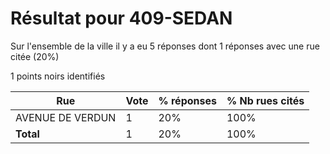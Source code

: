 # Résultat pour 409-SEDAN

Sur l'ensemble de la ville il y a eu 5 réponses dont 1 réponses avec une rue citée (20%)

1 points noirs identifiés

| Rue | Vote | % réponses | % Nb rues cités|
|-----|------|------------|----------------|
| AVENUE DE VERDUN | 1 | 20% | 100%|
| **Total** | 1 | 20% | 100%|
